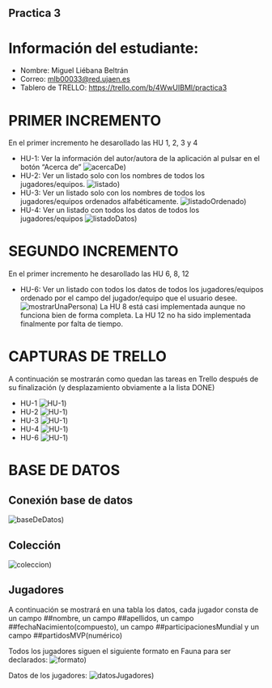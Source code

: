 ## Practica 3

# Información del estudiante:
* Nombre: Miguel Liébana Beltrán
* Correo: mlb00033@red.ujaen.es
* Tablero de TRELLO: https://trello.com/b/4WwUIBMl/practica3

# PRIMER INCREMENTO
En el primer incremento he desarollado las HU 1, 2, 3 y 4
* HU-1: Ver la información del autor/autora de la aplicación al pulsar en el botón “Acerca de”
![acercaDe](Imagenes/acercaDE.png))
* HU-2: Ver un listado solo con los nombres de todos los jugadores/equipos.
![listado](Imagenes/listado.png))
* HU-3: Ver un listado solo con los nombres de todos los jugadores/equipos ordenados alfabéticamente. 
![listadoOrdenado](Imagenes/listadoOrdenado.png))
* HU-4: Ver un listado con todos los datos de todos los jugadores/equipos
![listadoDatos](Imagenes/listadoDatos.png))

# SEGUNDO INCREMENTO
En el primer incremento he desarollado las HU 6, 8, 12
* HU-6: Ver un listado con todos los datos de todos los jugadores/equipos ordenado por el campo del jugador/equipo que el usuario desee.
![mostrarUnaPersona](Imagenes/mostrarUnaPersona.png))
La HU 8 está casi implementada aunque no funciona bien de forma completa.
La HU 12 no ha sido implementada finalmente por falta de tiempo.

# CAPTURAS DE TRELLO
A continuación se mostrarán como quedan las tareas en Trello después de su finalización (y desplazamiento obviamente a la lista DONE)
* HU-1
![HU-1](Imagenes/TRELLO/HU-1.png))
* HU-2
![HU-1](Imagenes/TRELLO/HU-2.png))
* HU-3
![HU-1](Imagenes/TRELLO/HU-3.png))
* HU-4
![HU-1](Imagenes/TRELLO/HU-4.png))
* HU-6
![HU-1](Imagenes/TRELLO/HU-6.png))

# BASE DE DATOS
## Conexión base de datos ##
![baseDeDatos](Imagenes/BaseDeDatos.png))

## Colección ##
![coleccion](Imagenes/coleccion.png))

## Jugadores ##
A continuación se mostrará en una tabla los datos, cada jugador consta de un campo ##nombre, un campo ##apellidos, un campo ##fechaNacimiento(compuesto), un campo ##participacionesMundial y un campo ##partidosMVP(numérico) 

Todos los jugadores siguen el siguiente formato en Fauna para ser declarados:
![formato](Imagenes/formato.png))

Datos de los jugadores:
![datosJugadores](Imagenes/Datos%20Jugadores.png))